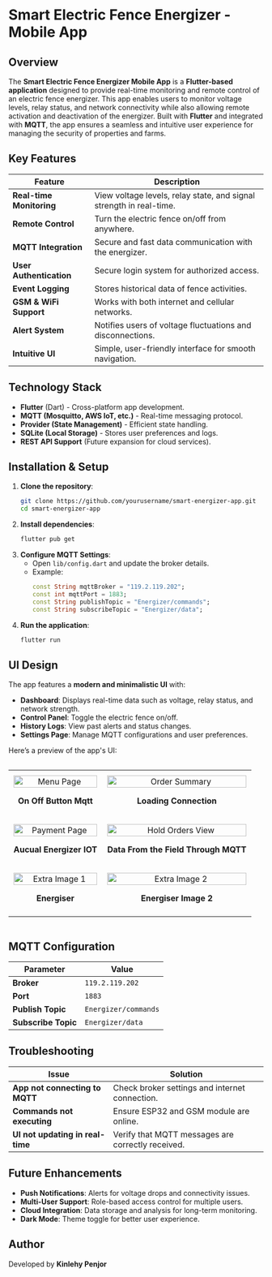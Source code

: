 # Smart Electric Fence Energizer - Mobile App

## Overview
The **Smart Electric Fence Energizer Mobile App** is a **Flutter-based application** designed to provide real-time monitoring and remote control of an electric fence energizer. This app enables users to monitor voltage levels, relay status, and network connectivity while also allowing remote activation and deactivation of the energizer. Built with **Flutter** and integrated with **MQTT**, the app ensures a seamless and intuitive user experience for managing the security of properties and farms.

## Key Features

| Feature | Description |
|---------|------------|
| **Real-time Monitoring** | View voltage levels, relay state, and signal strength in real-time. |
| **Remote Control** | Turn the electric fence on/off from anywhere. |
| **MQTT Integration** | Secure and fast data communication with the energizer. |
| **User Authentication** | Secure login system for authorized access. |
| **Event Logging** | Stores historical data of fence activities. |
| **GSM & WiFi Support** | Works with both internet and cellular networks. |
| **Alert System** | Notifies users of voltage fluctuations and disconnections. |
| **Intuitive UI** | Simple, user-friendly interface for smooth navigation. |

## Technology Stack
- **Flutter** (Dart) - Cross-platform app development.
- **MQTT (Mosquitto, AWS IoT, etc.)** - Real-time messaging protocol.
- **Provider (State Management)** - Efficient state handling.
- **SQLite (Local Storage)** - Stores user preferences and logs.
- **REST API Support** (Future expansion for cloud services).

## Installation & Setup
1. **Clone the repository**:
   ```bash
   git clone https://github.com/yourusername/smart-energizer-app.git
   cd smart-energizer-app
   ```
2. **Install dependencies**:
   ```bash
   flutter pub get
   ```
3. **Configure MQTT Settings**:
   - Open `lib/config.dart` and update the broker details.
   - Example:
     ```dart
     const String mqttBroker = "119.2.119.202";
     const int mqttPort = 1883;
     const String publishTopic = "Energizer/commands";
     const String subscribeTopic = "Energizer/data";
     ```
4. **Run the application**:
   ```bash
   flutter run
   ```

## UI Design
The app features a **modern and minimalistic UI** with:
- **Dashboard**: Displays real-time data such as voltage, relay status, and network strength.
- **Control Panel**: Toggle the electric fence on/off.
- **History Logs**: View past alerts and status changes.
- **Settings Page**: Manage MQTT configurations and user preferences.

Here’s a preview of the app's UI:

<div style="display: flex; justify-content: center;">
  <table style="width: 100%; border-collapse: collapse;">
    <tr>
      <td style="text-align: center; padding: 10px;">
        <img src="https://github.com/user-attachments/assets/b8df0a6a-955d-4086-8ecf-56f383e6e6e9" alt="Menu Page" style="width: 100%; max-width: 500px;">
        <p><b>On Off Button Mqtt</b></p>
      </td>
      <td style="text-align: center; padding: 10px;">
        <img src="https://github.com/user-attachments/assets/70a5c129-78d4-4519-9a20-d074d57e873b" alt="Order Summary" style="width: 100%; max-width: 500px;">
        <p><b>Loading Connection</b></p>
      </td>
    </tr>
    <tr>
      <td style="text-align: center; padding: 10px;">
        <img src="https://github.com/user-attachments/assets/3f7d2cd6-443d-45d9-af20-382c3b5f6937" alt="Payment Page" style="width: 100%; max-width: 500px;">
        <p><b>Aucual Energizer IOT</b></p>
      </td>
      <td style="text-align: center; padding: 10px;">
        <img src="https://github.com/user-attachments/assets/2af3d240-12f7-4f94-bad4-c31d13258791" alt="Hold Orders View" style="width: 100%; max-width: 500px;">
        <p><b>Data From the Field Through MQTT</b></p>
      </td>
    </tr>
    <tr>
      <td style="text-align: center; padding: 10px;">
        <img src="https://github.com/user-attachments/assets/15073dd1-3c4f-4d6f-92c6-eb60e5f8e17c" alt="Extra Image 1" style="width: 100%; max-width: 500px;">
        <p><b>Energiser</b></p>
      </td>
      <td style="text-align: center; padding: 10px;">
        <img src="https://github.com/user-attachments/assets/a36a4b2b-1dcf-494d-9e97-01bd0be55aa0" alt="Extra Image 2" style="width: 100%; max-width: 500px;">
        <p><b>Energiser Image 2</b></p>
      </td>
    </tr>
  </table>
</div>

## MQTT Configuration

| Parameter | Value |
|-----------|-------|
| **Broker** | `119.2.119.202` |
| **Port** | `1883` |
| **Publish Topic** | `Energizer/commands` |
| **Subscribe Topic** | `Energizer/data` |

## Troubleshooting

| Issue | Solution |
|--------|----------|
| **App not connecting to MQTT** | Check broker settings and internet connection. |
| **Commands not executing** | Ensure ESP32 and GSM module are online. |
| **UI not updating in real-time** | Verify that MQTT messages are correctly received. |

## Future Enhancements
- **Push Notifications**: Alerts for voltage drops and connectivity issues.
- **Multi-User Support**: Role-based access control for multiple users.
- **Cloud Integration**: Data storage and analysis for long-term monitoring.
- **Dark Mode**: Theme toggle for better user experience.

## Author
Developed by **Kinlehy Penjor**
